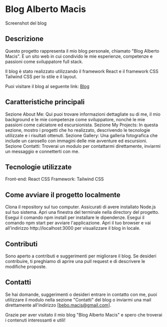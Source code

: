 # Blog Alberto Macis
Screenshot del blog

## Descrizione
Questo progetto rappresenta il mio blog personale, chiamato "Blog Alberto Macis". È un sito web in cui condivido le mie esperienze, competenze e passioni come sviluppatore full stack.

Il blog è stato realizzato utilizzando il framework React e il framework CSS Tailwind CSS per lo stile e il layout.

Puoi visitare il blog al seguente link: [Blog](https://alberto-macis.vercel.app/)

## Caratteristiche principali
Sezione About Me: Qui puoi trovare informazioni dettagliate su di me, il mio background e le mie competenze come sviluppatore, nonché le mie passioni come calciatore ed escursionista.
Sezione My Projects: In questa sezione, mostro i progetti che ho realizzato, descrivendo le tecnologie utilizzate e i risultati ottenuti.
Sezione Gallery: Una galleria fotografica che include un carosello con immagini delle mie avventure ed escursioni.
Sezione Contatti: Troverai un modulo per contattarmi direttamente, inviarmi un messaggio e connetterti con me.

## Tecnologie utilizzate
Front-end: React
CSS Framework: Tailwind CSS

## Come avviare il progetto localmente
Clona il repository sul tuo computer.
Assicurati di avere installato Node.js sul tuo sistema.
Apri una finestra del terminale nella directory del progetto.
Esegui il comando npm install per installare le dipendenze.
Esegui il comando npm start per avviare l'applicazione.
Apri il tuo browser e vai all'indirizzo http://localhost:3000 per visualizzare il blog in locale.

## Contributi
Sono aperto a contributi e suggerimenti per migliorare il blog. Se desideri contribuire, ti preghiamo di aprire una pull request e di descrivere le modifiche proposte.

## Contatti
Se hai domande, suggerimenti o desideri entrare in contatto con me, puoi utilizzare il modulo nella sezione "Contatti" del blog o inviarmi una mail direttamente all'indirizzo [bebo.macis@gmail.com].

Grazie per aver visitato il mio blog "Blog Alberto Macis" e spero che troverai i contenuti interessanti e utili!
